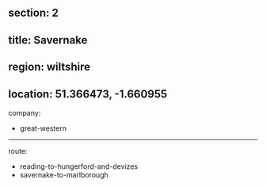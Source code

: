 section: 2
----
title: Savernake
----
region: wiltshire
----
location: 51.366473, -1.660955
----
company:
- great-western
----
route:
- reading-to-hungerford-and-devizes
- savernake-to-marlborough
